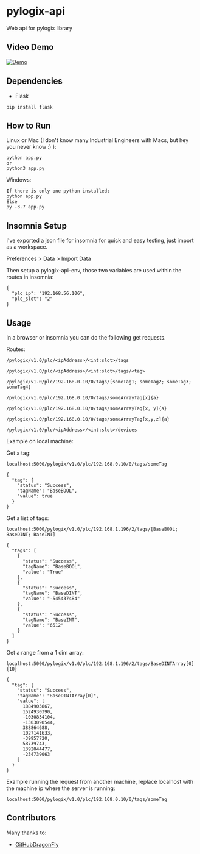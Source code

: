 # pylogix-api

Web api for pylogix library

## Video Demo

[![Demo](https://img.youtube.com/vi/JIagCipFybE/0.jpg)](https://www.youtube.com/watch?v=JIagCipFybE)

## Dependencies

- Flask

```
pip install flask
```

## How to Run

Linux or Mac (I don't know many Industrial Engineers with Macs, but hey you never know :) ):

```
python app.py
or
python3 app.py
```

Windows:

```
If there is only one python installed:
python app.py
Else
py -3.7 app.py
```

## Insomnia Setup

I've exported a json file for insomnia for quick and easy testing, just import as a workspace.

Preferences > Data > Import Data

Then setup a pylogix-api-env, those two variables are used within the routes in insomnia:

```
{
  "plc_ip": "192.168.56.106",
  "plc_slot": "2"
}
```

## Usage

In a browser or insomnia you can do the following get requests.

Routes:

```
/pylogix/v1.0/plc/<ipAddress>/<int:slot>/tags

/pylogix/v1.0/plc/<ipAddress>/<int:slot>/tags/<tag>

/pylogix/v1.0/plc/192.168.0.10/0/tags/[someTag1; someTag2; someTag3; someTag4]

/pylogix/v1.0/plc/192.168.0.10/0/tags/someArrayTag[x]{a}

/pylogix/v1.0/plc/192.168.0.10/0/tags/someArrayTag[x, y]{a}

/pylogix/v1.0/plc/192.168.0.10/0/tags/someArrayTag[x,y,z]{a}

/pylogix/v1.0/plc/<ipAddress>/<int:slot>/devices
```

Example on local machine:

Get a tag:

```
localhost:5000/pylogix/v1.0/plc/192.168.0.10/0/tags/someTag

{
  "tag": {
    "status": "Success",
    "tagName": "BaseBOOL",
    "value": true
  }
}
```

Get a list of tags:

```
localhost:5000/pylogix/v1.0/plc/192.168.1.196/2/tags/[BaseBOOL; BaseDINT; BaseINT]

{
  "tags": [
    {
      "status": "Success",
      "tagName": "BaseBOOL",
      "value": "True"
    },
    {
      "status": "Success",
      "tagName": "BaseDINT",
      "value": "-545437484"
    },
    {
      "status": "Success",
      "tagName": "BaseINT",
      "value": "6512"
    }
  ]
}
```

Get a range from a 1 dim array:

```
localhost:5000/pylogix/v1.0/plc/192.168.1.196/2/tags/BaseDINTArray[0]{10}

{
  "tag": {
    "status": "Success",
    "tagName": "BaseDINTArray[0]",
    "value": [
      1884903867,
      1524930390,
      -1030834104,
      -1303090544,
      388864688,
      1027141633,
      -39957720,
      58739743,
      1392044477,
      -234739063
    ]
  }
}
```

Example running the request from another machine, replace localhost with the machine ip where the server is running:

```
localhost:5000/pylogix/v1.0/plc/192.168.0.10/0/tags/someTag
```

## Contributors

Many thanks to:

- [GitHubDragonFly](https://github.com/GitHubDragonFly)
